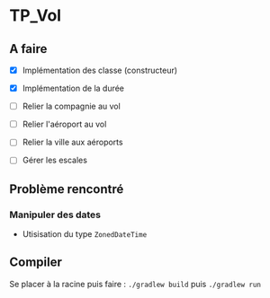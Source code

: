 # TP_Vol

## A faire
- [x] Implémentation des classe (constructeur)
- [x] Implémentation de la durée 
- [ ] Relier la compagnie au vol 
- [ ] Relier l'aéroport au vol
- [ ] Relier la ville aux aéroports
- [ ] Gérer les escales


## Problème rencontré
### Manipuler des dates
- Utisisation du type `ZonedDateTime`


## Compiler

Se placer à la racine puis faire : `./gradlew build` puis `./gradlew run` 
